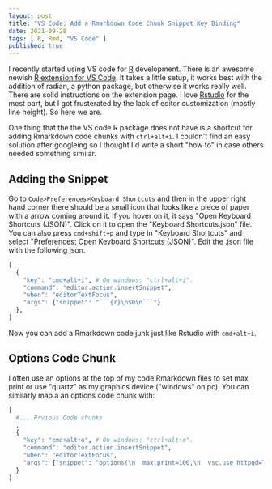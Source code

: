 ```yaml
---
layout: post
title: "VS Code: Add a Rmarkdown Code Chunk Snippet Key Binding"
date: 2021-09-28
tags: [ R, Rmd, "VS Code" ]
published: true
---
```


I recently started using VS code for [R](https://www.r-project.org/) development. There is an awesome newish [R extension for VS Code](https://marketplace.visualstudio.com/items?itemName=Ikuyadeu.r).  It takes a little setup, it works best with the addition of radian, a python package, but otherwise it works really well. There are solid instructions on the extension page. I love [Rstudio](https://www.rstudio.com/) for the most part, but I got frusterated by the lack of editor customization (mostly line height). So here we are.  

One thing that the the VS code R package does not have is a shortcut for adding Rmarkdown code chunks with `ctrl+alt+i`. I couldn't find an easy solution after googleing so I thought I'd write a short "how to" in case others needed something similar. 

## Adding the Snippet

Go to `Code>Preferences>Keyboard Shortcuts` and then in the upper right hand corner there should be a small icon that looks like a piece of paper with a arrow coming around it.  If you hover on it, it says "Open Keyboard Shortcuts (JSON)". Click on it to open the "Keyboard Shortcuts.json" file.  You can also press `cmd+shift+p` and type in "Keyboard Shortcuts" and select "Preferences: Open Keyboard Shortcuts (JSON)".  Edit the .json file with the following json.

```r
[
  {
    "key": "cmd+alt+i", # On windows: "ctrl+alt+i". 
    "command": "editor.action.insertSnippet",
    "when": "editorTextFocus",
    "args": {"snippet": "```{r}\n$0\n```"}
  },
]
```

Now you can add a Rmarkdown code junk just like Rstudio with `cmd+alt+i`. 

## Options Code Chunk

I often use an options at the top of my code Rmarkdown files to set max print or use "quartz" as my graphics device ("windows" on pc).  You can similarly map a an options code chunk with: 

```r
[
  #....Prvious Code chunks
  ,
  {
    "key": "cmd+alt+o", # On windows: "ctrl+alt+o". 
    "command": "editor.action.insertSnippet",
    "when": "editorTextFocus",
    "args": {"snippet": "options(\n  max.print=100,\n  vsc.use_httpgd=TRUE,\n  device='quartz'\n)"}
  }
]
```
